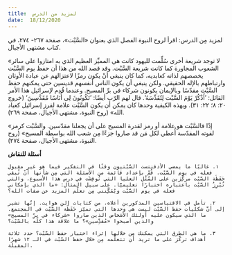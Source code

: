 ```yaml
---
title:  لمزيد من الدرس
date:  18/12/2020
---
```


لمزيد مِن الدرس: اقرأ لروح النبوة الفصل الذي بعنوان «السَّبْت»، صفحة ٢٦٧- ٢٧٤، في كتاب مشتهى الأجيال.

«لا توجد شريعة أخرى سُلِّمت لليهود كانت هي المميِّز العظيم الذي به امتازوا على سائر الشعوب المجاورة كما كانت شريعة السَّبْت. وقد قصد الله من هذا أن حفظ يوم السَّبْت يخصصهم لذاته كعابديه، كما كان ينبغي أنْ يكون رمزًا لاعتزالهم عن عبادة الأوثان وارتباطهم بالإله الحقيقي. ولكن ينبغي أن يكون الناس أنفسهم قديسين حتى يمكنهم حفظ السَّبْت مقدّسًا وبالإيمان يكونون شركاء في برِّ المسيح. وعندما قُدِم لإسرائيل هذا الأمر القائل: ’اُذْكُرْ يَوْمَ السَّبْت لِتُقَدِّسَهُ‘. قال لهم الرّب أيضًا: ’تَكُونُونَ لِي أُنَاسًا مُقَدَّسِينَ‘ (خروج ٢٠: ٨؛ ٢٢: ٣١). وبهذه الكيفية وحدها كان يمكن أن يكون السَّبْت علامة لفرز إسرائيل كعباد الله» (روح النبوة، مشتهى الأجيال، صفحة ٢٦٩).

«إذًا فالسَّبْت هو علامة أو رمز لقدرة المسيح على أن يجعلنا مقدّسين. والسَّبْت كرمز لقوته المقدّسة أُعطي لكل مَن قد صاروا جزءًا مِن شعب الله بواسطة المسيح» (روح النبوة، مشتهى الأجيال، صفحة ٢٧٤).

**أسئلة للنقاش**

`١. غالبًا ما يمضي الأدفنتست السَّبْتيون وقتًا في التفكير فيما هو غير مقبول فعله في يوم السَّبْت. قُمْ بإعداد قائمة من الأسئلة التي مِن شأنها أنْ تُبقي حَفَظَة السَّبْت مركِّزين على المُثُل العليا التي نُوقِشَت في درس هذا الأسبوع، والتي تُبْرِزُ السَّبْت باعتباره اختبارًا تعليميًّا. على سبيل المثال: «ما الذي بإمكاني فعله في يوم السَّبْت ويُمَكِّنني مِن تعلّم المزيد عن صفات الله؟`

`٢. تأمل في الاقتباسين المذكورين أعلاه، من كتابات إلن هوايت. إنّها تشير إلى أنَّ شكليات حفظ السَّبْت ليست هي وحدها التي تميّز حَفَظَة السَّبْت في المجتمع. ما الذي سيكون عليه أولئك الأشخاص الذين صاروا «شركاء في برِّ المسيح» والذين أصبحوا «مُقدِّسين»؟ ما علاقة هذا كلّه بالسَّبْت؟`

`٣. ما هي الطرق التي يمكنك مِن خلالها إثراء اختبار حفظ السَّبْت؟ حدد ثلاثة أهداف تركّز على ما تريد أن تتعلّمه مِن خلال حفظ السَّبْت في الـ ١٢ شهرًا المقبلة.`